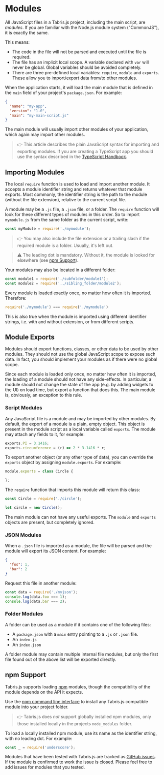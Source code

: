 # Modules

All JavaScript files in a Tabris.js project, including the main script, are *modules*. If you are familiar with the Node.js module system ("CommonJS"), it is exactly the same.

This means:

* The code in the file will not be parsed and executed until the file is required.
* The file has an implicit local scope. A variable declared with `var` will never be global. Global variables should be avoided completely.
* There are three pre-defined local variables: `require`, `module` and `exports`. These allow you to import/export data from/to other modules.

When the application starts, it will load the main module that is defined in the `main` field of your project's `package.json`. For example:

```json
{
  "name": "my-app",
  "version": "1.0",
  "main": "my-main-script.js"
}
```

The main module will usually import other modules of your application, which again may import other modules.

> :point_right: This article describes the plain JavaScript syntax for importing and exporting modules. If you are creating a TypeScript app you should use the syntax described in the [TypeScript Handbook](http://www.typescriptlang.org/docs/handbook/modules.html).

## Importing Modules

The local `require` function is used to load and import another module. It accepts a module identifier string and returns whatever that module exports.
Most commonly, the identifier string is the path to the module (without the file extension), relative to the current script file.

A module may be a `.js` file, a `.json` file, or a folder. The `require` function will look for these different types of modules in this order. So to import `mymodule.js` from the same folder as the current script, write:

```js
const myModule = require('./mymodule');
```

> :point_right: You may also include the file extension or a trailing slash if the required module is a folder. Usually, it's left out.

> :warning: The leading dot is mandatory. Without it, the module is looked for elsewhere (see [npm Support](#npm-support)).

Your modules may also be located in a different folder:

```js
const module1 = require('./subfolder/module1');
const module2 = require('../sibling_folder/module2');
```

Every module is loaded exactly once, no matter how often it is imported. Therefore:

```js
require('./mymodule') === require('./mymodule')
```

This is also true when the module is imported using different identifier strings, i.e. with and without extension, or from different scripts.

## Module Exports

Modules should export functions, classes, or other data to be used by other modules.
They should not use the global JavaScript scope to expose such data.
In fact, you should implement your modules as if there were no global scope.

Since each module is loaded only once, no matter how often it is imported, the loading of a module should not have any side-effects.
In particular, a module should not change the state of the app (e.g. by adding widgets to the UI) on load time, but export a function that does this.
The main module is, obviously, an exception to this rule.

### Script Modules

Any JavaScript file is a module and may be imported by other modules.
By default, the export of a module is a plain, empty object.
This object is present in the module script as a local variable called `exports`.
The module may attach any fields to it, for example:

```js
exports.PI = 3.1416;
exports.circumference = (r) => 2 * 3.1416 * r;
```

To export another object (or any other type of data), you can override the `exports` object by assigning `module.exports`. For example:

```js
module.exports = class Circle {

};
```

The `require` function that imports this module will return this class:

```js
const Circle = require('./circle');

let circle = new Circle();
```

The main module can not have any useful exports. The `module` and `exports` objects are present, but completely ignored.

### JSON Modules

When a `.json` file is imported as a module, the file will be parsed and the module will export its JSON content. For example:

```json
{
  "foo": 1,
  "bar": 2
}
```

Request this file in another module:

```js
const data = require('./myjson');
console.log(data.foo === 1);
console.log(data.bar === 2);
```

### Folder Modules

A folder can be used as a module if it contains one of the following files:

* A `package.json` with a `main` entry pointing to a `.js` or `.json` file.
* An `index.js`
* An `index.json`

A folder module may contain multiple internal file modules, but only the first file found out of the above list will be exported directly.

## npm Support

Tabris.js supports loading [npm](https://www.npmjs.com) modules, though the compatibility of the module depends on the API it expects.

Use the [npm command line interface](https://www.npmjs.com/doc/) to install any Tabris.js compatible module into your project folder.

> :point_right: Tabris.js does *not* support globally installed npm modules, only those installed locally in the projects `node_modules` folder.

To load a locally installed npm module, use its name as the identifier string, with no leading dot. For example:

```js
const _ = require('underscore');
```

Modules that have been tested with Tabris.js are tracked as [GitHub issues](https://github.com/eclipsesource/tabris-js/issues?q=label%3A%22compatibility+npm%22). If the module is confirmed to work the issue is closed. Please feel free to add issues for modules that you tested.
